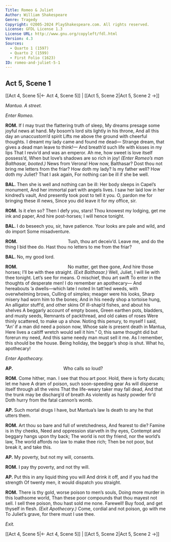 ```yaml
---
Title: Romeo & Juliet
Author: William Shakespeare
Genre: Tragedy
Copyright: ©2005-2024 PlayShakespeare.com. All rights reserved.
License: GFDL License 1.3
License URL: http://www.gnu.org/copyleft/fdl.html
Version: 4.3
Sources:
  - Quarto 1 (1597)
  - Quarto 2 (1599)
  - First Folio (1623)
ID: romeo-and-juliet-5-1
---
```


## Act 5, Scene 1
[[Act 4, Scene 5|← Act 4, Scene 5]] | [[Act 5, Scene 2|Act 5, Scene 2 →]]

*Mantua. A street.*

*Enter Romeo.*

**ROM.**
If I may trust the flattering truth of sleep,
My dreams presage some joyful news at hand.
My bosom’s lord sits lightly in his throne,
And all this day an unaccustom’d spirit
Lifts me above the ground with cheerful thoughts.
I dreamt my lady came and found me dead⁠—
Strange dream, that gives a dead man leave to think!⁠—
And breath’d such life with kisses in my lips
That I reviv’d and was an emperor.
Ah me, how sweet is love itself possess’d,
When but love’s shadows are so rich in joy!
*(Enter Romeo’s man Balthasar, booted.)*
News from Verona! How now, Balthasar?
Dost thou not bring me letters from the friar?
How doth my lady? Is my father well?
How doth my Juliet? That I ask again,
For nothing can be ill if she be well.

**BAL.**
Then she is well and nothing can be ill:
Her body sleeps in Capel’s monument,
And her immortal part with angels lives.
I saw her laid low in her kindred’s vault,
And presently took post to tell it you.
O, pardon me for bringing these ill news,
Since you did leave it for my office, sir.

**ROM.**
Is it e’en so? Then I defy you, stars!
Thou knowest my lodging, get me ink and paper,
And hire post-horses; I will hence tonight.

**BAL.**
I do beseech you, sir, have patience.
Your looks are pale and wild, and do import
Some misadventure.

**ROM.**
           Tush, thou art deceiv’d.
Leave me, and do the thing I bid thee do.
Hast thou no letters to me from the friar?

**BAL.**
No, my good lord.

**ROM.**
           No matter, get thee gone,
And hire those horses; I’ll be with thee straight.
*(Exit Balthasar.)*
Well, Juliet, I will lie with thee tonight.
Let’s see for means. O mischief, thou art swift
To enter in the thoughts of desperate men!
I do remember an apothecary⁠—
And hereabouts ’a dwells—which late I noted
In tatt’red weeds, with overwhelming brows,
Culling of simples; meager were his looks,
Sharp misery had worn him to the bones;
And in his needy shop a tortoise hung,
An alligator stuff’d, and other skins
Of ill-shap’d fishes, and about his shelves
A beggarly account of empty boxes,
Green earthen pots, bladders, and musty seeds,
Remnants of packthread, and old cakes of roses
Were thinly scattered, to make up a show.
Noting this penury, to myself I said,
“An’ if a man did need a poison now,
Whose sale is present death in Mantua,
Here lives a caitiff wretch would sell it him.”
O, this same thought did but forerun my need,
And this same needy man must sell it me.
As I remember, this should be the house.
Being holiday, the beggar’s shop is shut.
What ho, apothecary!

*Enter Apothecary.*

**AP.**
           Who calls so loud?

**ROM.**
Come hither, man. I see that thou art poor.
Hold, there is forty ducats; let me have
A dram of poison, such soon-speeding gear
As will disperse itself through all the veins
That the life-weary taker may fall dead,
And that the trunk may be discharg’d of breath
As violently as hasty powder fir’d
Doth hurry from the fatal cannon’s womb.

**AP.**
Such mortal drugs I have, but Mantua’s law
Is death to any he that utters them.

**ROM.**
Art thou so bare and full of wretchedness,
And fearest to die? Famine is in thy cheeks,
Need and oppression starveth in thy eyes,
Contempt and beggary hangs upon thy back;
The world is not thy friend, nor the world’s law,
The world affords no law to make thee rich;
Then be not poor, but break it, and take this.

**AP.**
My poverty, but not my will, consents.

**ROM.**
I pay thy poverty, and not thy will.

**AP.**
Put this in any liquid thing you will
And drink it off, and if you had the strength
Of twenty men, it would dispatch you straight.

**ROM.**
There is thy gold, worse poison to men’s souls,
Doing more murder in this loathsome world,
Than these poor compounds that thou mayest not sell.
I sell thee poison, thou hast sold me none.
Farewell! Buy food, and get thyself in flesh.
*(Exit Apothecary.)*
Come, cordial and not poison, go with me
To Juliet’s grave, for there must I use thee.

*Exit.*

[[Act 4, Scene 5|← Act 4, Scene 5]] | [[Act 5, Scene 2|Act 5, Scene 2 →]]